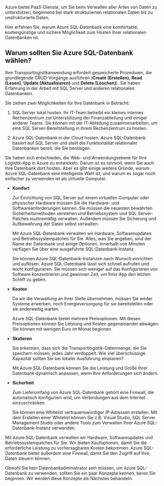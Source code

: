 Azure bietet PaaS-Dienste, um Sie beim Verwalten aller Arten von Daten zu unterstützen, beginnend bei stark strukturierten relationalen Daten bis zu unstrukturierte Daten.

Hier erfahren Sie, warum Azure SQL-Datenbank eine komfortable, kostengünstige und sichere Möglichkeit zum Hosten Ihrer relationalen Datenbanken ist.

## <a name="why-choose-azure-sql-database"></a>Warum sollten Sie Azure SQL-Datenbank wählen?

Ihre Transportlogistikanwendung erfordert gespeicherte Prozeduren, die grundlegende CRUD-Vorgänge ausführen (**Create (Erstellen)**, **Read (Lesen)**, **Update (Aktualisieren)** und **Delete (Löschen)**). Sie haben Erfahrung in der Arbeit mit SQL Server und anderen relationalen Datenbanken.

Sie ziehen zwei Möglichkeiten für Ihre Datenbank in Betracht:

1. SQL Server lokal hosten. Ihr IT-Team betreibt ein kleines internes Rechenzentrum zur Unterstützung der Finanzabteilung und einiger anderer Teams. Sie können mit der IT-Abteilung zusammenarbeiten, um eine SQL Server-Bereitstellung in ihrem Rechenzentrum zu hosten.

1. Azure SQL-Datenbank in der Cloud hosten. Azure SQL-Datenbank basiert auf SQL Server und stellt die Funktionalität relationaler Datenbanken bereit, die Sie benötigen.

Sie haben sich entschieden, die Web- und Anwendungsebene für Ihre Logistik-App in Azure zu entwickeln. Darum ist es sinnvoll, wenn Sie auch Ihre Datenbank dort hosten. Aber es gibt einige weitere Gründe, warum Azure SQL-Datenbank eine intelligente Wahl ist, und warum es sogar noch einfacher zu verwenden ist als virtuelle Computer.

- **Komfort**

    Zur Einrichtung von SQL Server auf einem virtuellen Computer oder physischer Hardware müssen Sie die Hardware- und Softwareanforderungen kennen. Sie müssen die neuesten bewährten Sicherheitsmethoden verstehen und Betriebssystem und SQL Server-Patches routinemäßig verwalten. Außerdem müssen Sie Sicherung und Aufbewahrung der Daten selbst verwalten.

    Mit Azure SQL-Datenbank verwalten wir Hardware, Softwareupdates und Betriebssystempatches für Sie. Alles, was Sie angeben, sind der Name der Datenbank und einige Optionen. Innerhalb von Minuten verfügen Sie über eine ausgeführte SQL-Datenbank-Instanz.

    Sie können Azure SQL-Datenbank-Instanzen nach Wunsch einrichten und auflösen. Azure SQL-Datenbank lässt sich schnell aufrufen und leicht konfigurieren. Sie müssen sich weniger auf das Konfigurieren von Software konzentrieren und gewinnen Zeit, um Ihrer App den letzten Schliff zu geben.

- **Kosten**

    Da wir die Verwaltung an Ihrer Stelle übernehmen, müssen Sie weder Systeme erwerben, noch Energieversorgung für sie bereitstellen oder sie anderweitig warten.

    Azure SQL-Datenbank bietet mehrere Preisoptionen. Mit diesen Preisoptionen können Sie Leistung und Kosten gegeneinander abwägen. Sie können mit wenigen Euro im Monat beginnen.

- **Skalieren**

    Sie erkennen, dass sich die Transportlogistik-Datenmenge, die Sie speichern müssen, jedes Jahr verdoppelt. Wie viel überschüssige Kapazität sollten Sie bei lokaler Ausführung einplanen?

    Mit Azure SQL-Datenbank können Sie die Leistung und Größe Ihrer Datenbank dynamisch anpassen, wenn Ihre Anforderungen sich ändern.

- **Sicherheit**

    Zum Lieferumfang von Azure SQL-Datenbank gehört eine Firewall, die automatisch konfiguriert wird, um Verbindungen aus dem Internet einzuschränken.

    Sie können eine Whitelist vertrauenswürdiger IP-Adressen erstellen. Mit dem Erstellen einer Whitelist können Sie z.B. Visual Studio, SQL Server Management Studio oder andere Tools zum Verwalten Ihrer Azure SQL-Datenbank-Instanz verwenden.

Mit Azure SQL-Datenbank verwalten wir Hardware, Softwareupdates und Betriebssystempatches für Sie. Wir bieten Kaufoptionen, damit Sie die erforderliche Leistung zu vorhersagbaren Kosten bekommen. Azure SQL-Datenbank bietet außerdem eine Firewall, damit Sie den Zugriff auf Ihre Daten steuern können.

Obwohl Sie kein Datenbankadministrator sein müssen, um Azure SQL-Datenbank zu verwenden, sollten Sie ein paar Konzepte kennen, bevor Sie beginnen. Wir werden diese Konzepte als Nächstes behandeln.
